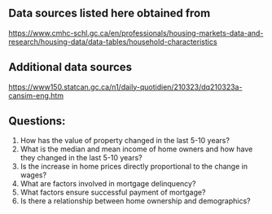 ## Data sources listed here obtained from 

https://www.cmhc-schl.gc.ca/en/professionals/housing-markets-data-and-research/housing-data/data-tables/household-characteristics

## Additional data sources

https://www150.statcan.gc.ca/n1/daily-quotidien/210323/dq210323a-cansim-eng.htm

## Questions:

1. How has the value of property changed in the last 5-10 years?
2. What is the median and mean income of home owners and how have they changed in the last 5-10 years?
3. Is the increase in home prices directly proportional to the change in wages? 
4. What are factors involved in mortgage delinquency?
5. What factors ensure successful payment of mortgage? 
6. Is there a relationship between home ownership and demographics?
